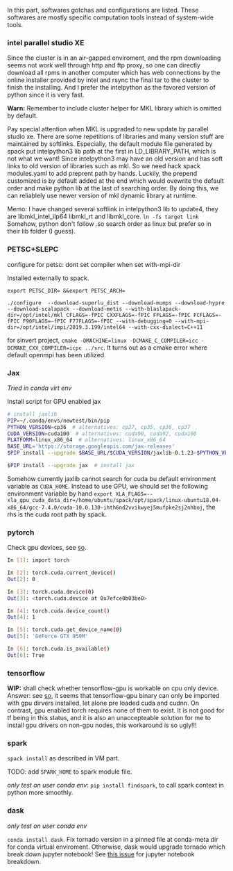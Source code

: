 In this part, softwares gotchas and configurations are listed. These softwares are mostly specific computation tools instead of system-wide tools.

### intel parallel studio XE

Since the cluster is in an air-gapped enviroment, and the rpm downloading seems not work well through http and ftp proxy, so one can directly download all rpms in another computer which has web connections by the online installer provided by intel and rsync the final tar to the cluster to finish the installing. And I prefer the intelpython as the favored version of python since it is very fast.

**Warn:** Remember to include cluster helper for MKL library which is omitted by default.

Pay special attention when MKL is upgraded to new update by parallel studio xe. There are some repetitions of libraries and many version stuff are maintained by softlinks. Especially, the default module file generated by spack put intelpython3 lib path at the first in LD_LIBRARY_PATH, which is not what we want! Since intelpython3 may have an old version and has soft links to old version of libraries such as mkl. So we need hack spack modules.yaml to add preprent path by hands. Luckily, the prepend customized is by default added at the end which would ovewrite the default order and make python lib at the last of searching order. By doing this, we can reliablely use newer version of mkl dynamic library at runtime.

Memo: I have changed several softlink in intelpython3 lib to update4, they are libmkl_intel_ilp64 libmkl_rt and libmkl_core. `ln -fs target link` Somehow, python don't follow .so search order as linux but prefer so in their lib folder (I guess).

### PETSC+SLEPC

configure for petsc: dont set compiler when set with-mpi-dir 

Installed externally to spack.

`export PETSC_DIR= &&export PETSC_ARCH=`

```
./configure  --download-superlu_dist --download-mumps --download-hypre --download-scalapack --download-metis --with-blaslapack-dir=/opt/intel/mkl CFLAGS=-fPIC CXXFLAGS=-fPIC FFLAGS=-fPIC FCFLAGS=-fPIC F90FLAGS=-fPIC F77FLAGS=-fPIC --with-debugging=0 --with-mpi-dir=/opt/intel/impi/2019.3.199/intel64 --with-cxx-dialect=C++11
```

for sinvert project, `cmake -DMACHINE=linux -DCMAKE_C_COMPILER=icc -DCMAKE_CXX_COMPILER=icpc ../src`. It turns out as a cmake error where default openmpi has been utilized.

### Jax

*Tried in conda virt env*

Install script for GPU enabled jax

```bash
# install jaxlib
PIP=~/.conda/envs/newtest/bin/pip
PYTHON_VERSION=cp36  # alternatives: cp27, cp35, cp36, cp37
CUDA_VERSION=cuda100  # alternatives: cuda90, cuda92, cuda100
PLATFORM=linux_x86_64  # alternatives: linux_x86_64
BASE_URL='https://storage.googleapis.com/jax-releases'
$PIP install --upgrade $BASE_URL/$CUDA_VERSION/jaxlib-0.1.23-$PYTHON_VERSION-none-$PLATFORM.whl

$PIP install --upgrade jax  # install jax
```



Somehow currently jaxlib cannot search for cuda bu default environment variable as `CUDA_HOME`. Instead to use GPU, we should set the following environment variable by hand `export XLA_FLAGS=--xla_gpu_cuda_data_dir=/home/ubuntu/spack/opt/spack/linux-ubuntu18.04-x86_64/gcc-7.4.0/cuda-10.0.130-ihth6nd2vvikwyej5mufpke2sj2nhboj`, the rhs is the cuda root path by spack.

### pytorch

Check gpu devices, see [so](https://stackoverflow.com/questions/48152674/how-to-check-if-pytorch-is-using-the-gpu).

```bash
In [1]: import torch

In [2]: torch.cuda.current_device()
Out[2]: 0

In [3]: torch.cuda.device(0)
Out[3]: <torch.cuda.device at 0x7efce0b03be0>

In [4]: torch.cuda.device_count()
Out[4]: 1

In [5]: torch.cuda.get_device_name(0)
Out[5]: 'GeForce GTX 950M'

In [6]: torch.cuda.is_available()
Out[6]: True
```

### tensorflow

**WIP:** shall check whether tensorflow-gpu is workable on cpu only device. Answer: see [so](https://stackoverflow.com/questions/42284528/how-can-i-use-tensorflow-without-cuda-on-linux), it seems that tensorflow-gpu binary can only be imported with gpu dirvers installed, let alone pre loaded cuda and cudnn. On contrast, gpu enabled torch requires none of them to exist. It is not good for tf being in this status, and it is also an unaccepteable solution for me to install gpu drivers on non-gpu nodes, this workaround is so ugly!!!

### spark

`spack install` as described in VM part. 

TODO: add `SPARK_HOME` to spark module file.

*only test on user conda env*: `pip install findspark`, to call spark context in python more smoothly.

### dask

*only test on user conda env*

 `conda install dask`. Fix tornado version in a pinned file at conda-meta dir for conda virtual enviroment. Otherwise, dask would upgrade tornado which break down jupyter notebook! See [this issue](https://github.com/jupyter/notebook/issues/3595) for jupyter notebook breakdown.